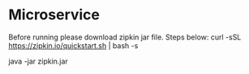 # Microservice
Before running please download zipkin jar file.
Steps below:
curl -sSL https://zipkin.io/quickstart.sh | bash -s

java -jar zipkin.jar

